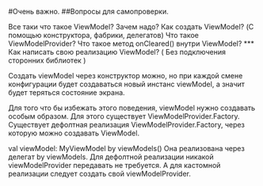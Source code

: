 
#Очень важно.
##Вопросы для самопроверки.

Все таки что такое ViewModel? Зачем надо?
Как создать ViewModel? (С помощью конструктора, фабрики, делегатов)
Что такое ViewModelProvider?
Что такое метод onCleared() внутри ViewModel?
*** Как написать свою реализацию ViewModel? ( Без подключения сторонних библиотек )


Создать viewModel через конструктор можно, но при каждой смене конфигурации будет
создаваться новый инстанс viewModel, а значит будет теряться состояние экрана.

Для того что бы избежать этого поведения, viewModel нужно создавать особым образом.
Для этого существует ViewModelProvider.Factory.
Существует дефолтная реализация ViewModelProvider.Factory, через которую можно создавать ViewModel.

val viewModel: MyViewModel by viewModels()
Она реализована через делегат by viewModels.
Для дефолтной реализации никакой viewModelProvider передавать не требуется.
А для кастомной реализации следует создать свой viewModelProvider.
